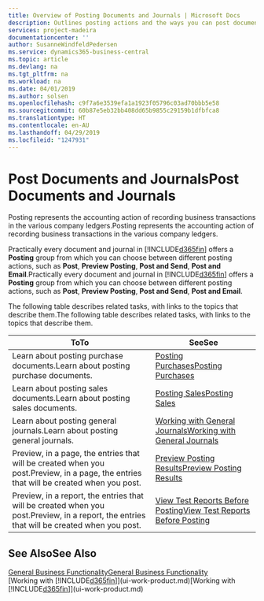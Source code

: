 ```yaml
---
title: Overview of Posting Documents and Journals | Microsoft Docs
description: Outlines posting actions and the ways you can post documents and journals.
services: project-madeira
documentationcenter: ''
author: SusanneWindfeldPedersen
ms.service: dynamics365-business-central
ms.topic: article
ms.devlang: na
ms.tgt_pltfrm: na
ms.workload: na
ms.date: 04/01/2019
ms.author: solsen
ms.openlocfilehash: c9f7a6e3539efa1a1923f05796c03ad70bbb5e58
ms.sourcegitcommit: 60b87e5eb32bb408dd65b9855c29159b1dfbfca8
ms.translationtype: HT
ms.contentlocale: en-AU
ms.lasthandoff: 04/29/2019
ms.locfileid: "1247931"
---
```

# <a name="post-documents-and-journals"></a><span data-ttu-id="b4a3c-103">Post Documents and Journals</span><span class="sxs-lookup"><span data-stu-id="b4a3c-103">Post Documents and Journals</span></span>
<span data-ttu-id="b4a3c-104">Posting represents the accounting action of recording business transactions in the various company ledgers.</span><span class="sxs-lookup"><span data-stu-id="b4a3c-104">Posting represents the accounting action of recording business transactions in the various company ledgers.</span></span>

<span data-ttu-id="b4a3c-105">Practically every document and journal in [!INCLUDE[d365fin](includes/d365fin_md.md)] offers a **Posting** group from which you can choose between different posting actions, such as **Post**, **Preview Posting**, **Post and Send**, **Post and Email**.</span><span class="sxs-lookup"><span data-stu-id="b4a3c-105">Practically every document and journal in [!INCLUDE[d365fin](includes/d365fin_md.md)] offers a **Posting** group from which you can choose between different posting actions, such as **Post**, **Preview Posting**, **Post and Send**, **Post and Email**.</span></span>

<span data-ttu-id="b4a3c-106">The following table describes related tasks, with links to the topics that describe them.</span><span class="sxs-lookup"><span data-stu-id="b4a3c-106">The following table describes related tasks, with links to the topics that describe them.</span></span>

| <span data-ttu-id="b4a3c-107">To</span><span class="sxs-lookup"><span data-stu-id="b4a3c-107">To</span></span> | <span data-ttu-id="b4a3c-108">See</span><span class="sxs-lookup"><span data-stu-id="b4a3c-108">See</span></span> |
| --- | --- |
| <span data-ttu-id="b4a3c-109">Learn about posting purchase documents.</span><span class="sxs-lookup"><span data-stu-id="b4a3c-109">Learn about posting purchase documents.</span></span> |[<span data-ttu-id="b4a3c-110">Posting Purchases</span><span class="sxs-lookup"><span data-stu-id="b4a3c-110">Posting Purchases</span></span>](ui-post-purchases.md) |
| <span data-ttu-id="b4a3c-111">Learn about posting sales documents.</span><span class="sxs-lookup"><span data-stu-id="b4a3c-111">Learn about posting sales documents.</span></span> |[<span data-ttu-id="b4a3c-112">Posting Sales</span><span class="sxs-lookup"><span data-stu-id="b4a3c-112">Posting Sales</span></span>](ui-post-sales.md) |
| <span data-ttu-id="b4a3c-113">Learn about posting general journals.</span><span class="sxs-lookup"><span data-stu-id="b4a3c-113">Learn about posting general journals.</span></span> |[<span data-ttu-id="b4a3c-114">Working with General Journals</span><span class="sxs-lookup"><span data-stu-id="b4a3c-114">Working with General Journals</span></span>](ui-work-general-journals.md) |
| <span data-ttu-id="b4a3c-115">Preview, in a page, the entries that will be created when you post.</span><span class="sxs-lookup"><span data-stu-id="b4a3c-115">Preview, in a page, the entries that will be created when you post.</span></span> |[<span data-ttu-id="b4a3c-116">Preview Posting Results</span><span class="sxs-lookup"><span data-stu-id="b4a3c-116">Preview Posting Results</span></span>](ui-how-preview-post-results.md) |
| <span data-ttu-id="b4a3c-117">Preview, in a report, the entries that will be created when you post.</span><span class="sxs-lookup"><span data-stu-id="b4a3c-117">Preview, in a report, the entries that will be created when you post.</span></span> |[<span data-ttu-id="b4a3c-118">View Test Reports Before Posting</span><span class="sxs-lookup"><span data-stu-id="b4a3c-118">View Test Reports Before Posting</span></span>](ui-how-view-test-reports-posting.md) |

## <a name="see-also"></a><span data-ttu-id="b4a3c-119">See Also</span><span class="sxs-lookup"><span data-stu-id="b4a3c-119">See Also</span></span>
[<span data-ttu-id="b4a3c-120">General Business Functionality</span><span class="sxs-lookup"><span data-stu-id="b4a3c-120">General Business Functionality</span></span>](ui-across-business-areas.md)  
<span data-ttu-id="b4a3c-121">[Working with [!INCLUDE[d365fin](includes/d365fin_md.md)]](ui-work-product.md)</span><span class="sxs-lookup"><span data-stu-id="b4a3c-121">[Working with [!INCLUDE[d365fin](includes/d365fin_md.md)]](ui-work-product.md)</span></span>

